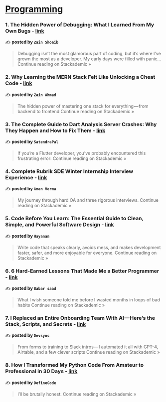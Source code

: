 
<h1><a href=https://medium.com/tag/programming/recommended target="_blank" rel="noopener noreferrer">Programming</a></h1>
<h3>1. The Hidden Power of Debugging: What I Learned From My Own Bugs - <a href="https://blog.stackademic.com/the-hidden-power-of-debugging-what-i-learned-from-my-own-bugs-4adb0771ef65?source=rss------programming-5" target="_blank" rel="noopener noreferrer">link</a></h3>

✍️ **posted by `Zain Shoaib`**

<blockquote>Debugging isn’t the most glamorous part of coding, but it’s where I’ve grown the most as a developer. My early days were filled with panic…
Continue reading on Stackademic »</blockquote>

<h3>2. Why Learning the MERN Stack Felt Like Unlocking a Cheat Code - <a href="https://blog.stackademic.com/why-learning-the-mern-stack-felt-like-unlocking-a-cheat-code-3b2770819175?source=rss------programming-5" target="_blank" rel="noopener noreferrer">link</a></h3>

✍️ **posted by `Zain Ahmad`**

<blockquote>The hidden power of mastering one stack for everything — from backend to frontend
Continue reading on Stackademic »</blockquote>

<h3>3. The Complete Guide to Dart Analysis Server Crashes: Why They Happen and How to Fix Them - <a href="https://blog.stackademic.com/the-complete-guide-to-dart-analysis-server-crashes-why-they-happen-and-how-to-fix-them-93570ab5078e?source=rss------programming-5" target="_blank" rel="noopener noreferrer">link</a></h3>

✍️ **posted by `SatendraPal`**

<blockquote>If you’re a Flutter developer, you’ve probably encountered this frustrating error:
Continue reading on Stackademic »</blockquote>

<h3>4. Complete Rubrik SDE Winter Internship Interview Experience - <a href="https://blog.stackademic.com/complete-rubrik-sde-winter-internship-interview-experience-1fb639b820dc?source=rss------programming-5" target="_blank" rel="noopener noreferrer">link</a></h3>

✍️ **posted by `Aman Verma`**

<blockquote>My journey through hard OA and three rigorous interviews.
Continue reading on Stackademic »</blockquote>

<h3>5. Code Before You Learn: The Essential Guide to Clean, Simple, and Powerful Software Design - <a href="https://blog.stackademic.com/code-before-you-learn-the-essential-guide-to-clean-simple-and-powerful-software-design-f7c4b93242ae?source=rss------programming-5" target="_blank" rel="noopener noreferrer">link</a></h3>

✍️ **posted by `Hayanan`**

<blockquote>Write code that speaks clearly, avoids mess, and makes development faster, safer, and more enjoyable for everyone.
Continue reading on Stackademic »</blockquote>

<h3>6. 6 Hard-Earned Lessons That Made Me a Better Programmer - <a href="https://blog.stackademic.com/6-hard-earned-lessons-that-made-me-a-better-programmer-4a5aaca774fa?source=rss------programming-5" target="_blank" rel="noopener noreferrer">link</a></h3>

✍️ **posted by `Babar saad`**

<blockquote>What I wish someone told me before I wasted months in loops of bad habits
Continue reading on Stackademic »</blockquote>

<h3>7. I Replaced an Entire Onboarding Team With AI — Here’s the Stack, Scripts, and Secrets - <a href="https://blog.stackademic.com/i-replaced-an-entire-onboarding-team-with-ai-heres-the-stack-scripts-and-secrets-4dfbee19678a?source=rss------programming-5" target="_blank" rel="noopener noreferrer">link</a></h3>

✍️ **posted by `Devsync`**

<blockquote>From forms to training to Slack intros — I automated it all with GPT-4, Airtable, and a few clever scripts
Continue reading on Stackademic »</blockquote>

<h3>8. How I Transformed My Python Code From Amateur to Professional in 30 Days - <a href="https://blog.stackademic.com/how-i-transformed-my-python-code-from-amateur-to-professional-in-30-days-9615fe22e47f?source=rss------programming-5" target="_blank" rel="noopener noreferrer">link</a></h3>

✍️ **posted by `DefineCode`**

<blockquote>I’ll be brutally honest.
Continue reading on Stackademic »</blockquote>

